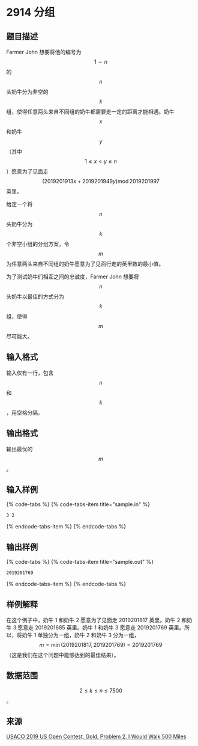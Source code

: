# 2914 分组

## 题目描述

Farmer John 想要将他的编号为 $$1 \sim n$$ 的 $$n$$ 头奶牛分为非空的 $$k$$ 组，使得任意两头来自不同组的奶牛都需要走一定的距离才能相遇。奶牛 $$x$$ 和奶牛 $$y$$（其中 $$1 \leq x < y \leq n$$）愿意为了见面走 $$(2019201913x + 2019201949y) \operatorname{mod} 2019201997$$ 英里。

给定一个将 $$n$$ 头奶牛分为 $$k$$ 个非空小组的分组方案，令 $$m$$ 为任意两头来自不同组的奶牛愿意为了见面行走的英里数的最小值。

为了测试奶牛们相互之间的忠诚度，Farmer John 想要将 $$n$$ 头奶牛以最佳的方式分为 $$k$$ 组，使得 $$m$$ 尽可能大。

## 输入格式

输入仅有一行，包含 $$n$$ 和 $$k$$，用空格分隔。

## 输出格式

输出最优的 $$m$$。

## 输入样例

{% code-tabs %}
{% code-tabs-item title="sample.in" %}
```text
3 2
```
{% endcode-tabs-item %}
{% endcode-tabs %}

## 输出样例

{% code-tabs %}
{% code-tabs-item title="sample.out" %}
```text
2019201769
```
{% endcode-tabs-item %}
{% endcode-tabs %}

## 样例解释

在这个例子中，奶牛 1 和奶牛 2 愿意为了见面走 2019201817 英里。奶牛 2 和奶牛 3 愿意走 2019201685 英里。奶牛 1 和奶牛 3 愿意走 2019201769 英里。所以，将奶牛 1 单独分为一组，奶牛 2 和奶牛 3 分为一组，$$m = \min(2019201817, 2019201769) = 2019201769$$（这是我们在这个问题中能够达到的最佳结果）。

## 数据范围

$$2 \leq k \leq n \leq 7500$$。

## 来源

[USACO 2019 US Open Contest, Gold, Problem 2. I Would Walk 500 Miles](http://usaco.org/index.php?page=viewproblem2&cpid=946)

